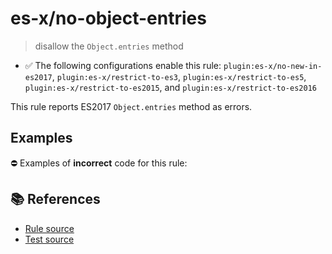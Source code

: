 # es-x/no-object-entries
> disallow the `Object.entries` method

- ✅ The following configurations enable this rule: `plugin:es-x/no-new-in-es2017`, `plugin:es-x/restrict-to-es3`, `plugin:es-x/restrict-to-es5`, `plugin:es-x/restrict-to-es2015`, and `plugin:es-x/restrict-to-es2016`

This rule reports ES2017 `Object.entries` method as errors.

## Examples

⛔ Examples of **incorrect** code for this rule:

<eslint-playground type="bad" code="/*eslint es-x/no-object-entries: error */
const entries = Object.entries(obj)
" />

## 📚 References

- [Rule source](https://github.com/ota-meshi/eslint-plugin-es-x/blob/v5.0.0/lib/rules/no-object-entries.js)
- [Test source](https://github.com/ota-meshi/eslint-plugin-es-x/blob/v5.0.0/tests/lib/rules/no-object-entries.js)
